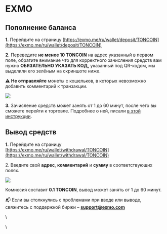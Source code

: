 # EXMO

## **Пополнение баланса**

**1.** Перейдите на страницу [https://exmo.me/ru/wallet/deposit/TONCOIN](https://exmo.me/ru/wallet/deposit/TONCOIN)

**2.** Переведите **не менее 10 TONCOIN** на адрес указанный в первом поле, обратите внимание что для корректного зачисления средств вам нужно **ОБЯЗАТЕЛЬНО УКАЗАТЬ КОД,** указанный под QR-кодом, мы выделили его зелёным на скриншоте ниже.

⚠️ **Не отправляйте** монеты с кошельков, в которых невозможно добавить комментарий к транзакции.

![](https://telegra.ph/file/654c3407d6839a4cf33e6.png)

**3.** Зачисление средств может занять от 1 до 60 минут, после чего вы сможете перейти к торговле. Подробнее о ней, писали [в этой инструкции](https://telegra.ph/Buy-TON-09-16#EXMO).

## **Вывод средств**

**1.** Перейдите на страницу [https://exmo.me/ru/wallet/withdrawal/TONCOIN](https://exmo.me/ru/wallet/withdrawal/TONCOIN)

2\. Введите свой **адрес**, **комментарий** и **сумму** в соответствующих полях.

![](https://telegra.ph/file/0546fcdcb402b6bfb5c70.png)

Комиссия составит **0.1 TONCOIN**, вывод может занять от 1 до 60 минут.

📬 Если вы столкнулись с проблемами при вводе или выводе, свяжитесь с поддержкой биржи – **support@exmo.com**

\


\
